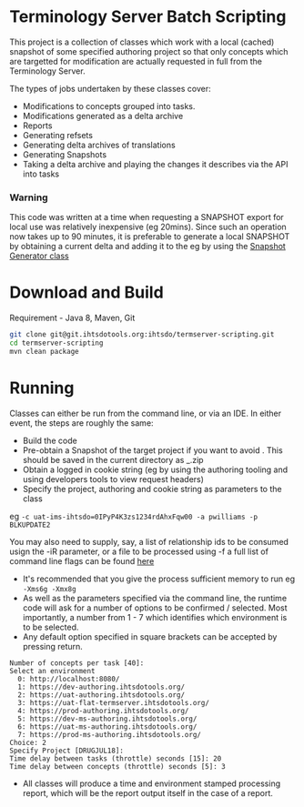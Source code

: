 Terminology Server Batch Scripting
===============================================
This project is a collection of classes which work with a local (cached) snapshot of some specified authoring project so that only concepts which are targetted for modification are actually requested in full from the Terminology Server.

The types of jobs undertaken by these classes cover:
* Modifications to concepts grouped into tasks.
* Modifications generated as a delta archive
* Reports
* Generating refsets
* Generating delta archives of translations
* Generating Snapshots
* Taking a delta archive and playing the changes it describes via the API into tasks

### Warning
This code was written at a time when requesting a SNAPSHOT export for local use was relatively inexpensive (eg 20mins).   Since such an operation now takes up to 90 minutes, it is preferable to generate a local SNAPSHOT by obtaining a current delta and adding it to the eg by using the [Snapshot Generator class](/docs/SnapshotGenerator.md)

Download and Build
================================

Requirement - Java 8, Maven, Git

```bash	
git clone git@git.ihtsdotools.org:ihtsdo/termserver-scripting.git
cd termserver-scripting
mvn clean package
```

Running 
=======
Classes can either be run from the command line, or via an IDE.   In either event, the steps are roughly the same:
* Build the code
* Pre-obtain a Snapshot of the target project if you want to avoid .  This should be saved in the current directory as <ProjectName>_<environment>.zip 
* Obtain a logged in cookie string (eg by using the authoring tooling and using developers tools to view request headers)
* Specify the project, authoring and cookie string as parameters to the class 

eg ` -c uat-ims-ihtsdo=0IPyP4K3zs1234rdAhxFqw00 -a pwilliams -p BLKUPDATE2 `

You may also need to supply, say, a list of relationship ids to be consumed usign the -iR parameter, or a file to be processed using -f   a full list of command line flags can be found [here](docs/commandLineFlags.md)

* It's recommended that you give the process sufficient memory to run eg `-Xms6g -Xmx8g`
* As well as the parameters specified via the command line, the runtime code will ask for a number of options to be confirmed / selected.   Most importantly, a number from 1 - 7 which identifies which environment is to be selected.   
* Any default option specified in square brackets can be accepted by pressing return.

```	
Number of concepts per task [40]: 
Select an environment 
  0: http://localhost:8080/
  1: https://dev-authoring.ihtsdotools.org/
  2: https://uat-authoring.ihtsdotools.org/
  3: https://uat-flat-termserver.ihtsdotools.org/
  4: https://prod-authoring.ihtsdotools.org/
  5: https://dev-ms-authoring.ihtsdotools.org/
  6: https://uat-ms-authoring.ihtsdotools.org/
  7: https://prod-ms-authoring.ihtsdotools.org/
Choice: 2
Specify Project [DRUGJUL18]: 
Time delay between tasks (throttle) seconds [15]: 20
Time delay between concepts (throttle) seconds [5]: 3
```

* All classes will produce a time and environment stamped processing report, which will be the report output itself in the case of a report.

